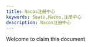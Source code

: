 ```yaml
---
title: Nacos注册中心
keywords: Seata,Nacos,注册中心
description: Nacos注册中心
---
```


Welcome to claim this document
